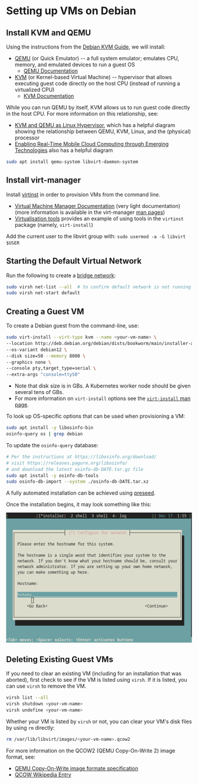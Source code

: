 # Setting up VMs on Debian

## Install KVM and QEMU

Using the instructions from the [Debian KVM Guide](https://wiki.debian.org/KVM),
we will install:

- [QEMU](https://wiki.debian.org/QEMU) (or Quick Emulator) -- a full system emulator; emulates CPU, memory, and emulated devices to run a guest OS
  - [QEMU Documentation](https://www.qemu.org/docs/master/)
- [KVM](https://wiki.debian.org/KVM) (or Kernel-based Virtual Machine) -- hypervisor that allows executing guest code directly on the host CPU (instead of running a virtualized CPU)
  - [KVM Documentation](https://www.linux-kvm.org/page/HOWTO)

While you can run QEMU by itself, KVM allows us to run guest code directly in the host CPU.
For more information on this relationship, see:
- [KVM and QEMU as Linux Hypervisor](https://medium.com/@jain.sm/kvm-and-qemu-as-linux-hypervisor-18271376449), which has a helpful diagram showing the relationship between QEMU, KVM, Linux, and the (physical) processor
- [Enabling Real-Time Mobile Cloud Computing through Emerging Technologies](https://www.researchgate.net/publication/281177318_Hardware_and_Software_Aspects_of_VM-Based_Mobile-Cloud_Offloading) also has a helpful diagram

```bash
sudo apt install qemu-system libvirt-daemon-system
```

## Install virt-manager

Install [virtinst](https://wiki.libvirt.org/UbuntuKVMWalkthrough.html) in order to provision VMs from the command line.
- [Virtual Machine Manager Documentation](https://virt-manager.org/)
  (very light documentation)
  (more information is available in the virt-manager [man pages](https://github.com/virt-manager/virt-manager/tree/main/man))
- [Virtualisation tools](https://discourse.ubuntu.com/t/virtualisation-tools/13436) provides an example of using tools in the `virtinst` package (namely, `virt-install`)

Add the current user to the libvirt group with:
`sudo usermod -a -G libvirt $USER`

## Starting the Default Virtual Network

Run the following to create a [bridge network](
https://wiki.debian.org/KVM#Setting_up_bridge_networking):
```bash
sudo virsh net-list --all  # to confirm default network is not running
sudo virsh net-start default
```

## Creating a Guest VM

To create a Debian guest from the command-line, use:

```bash
sudo virt-install --virt-type kvm --name <your-vm-name> \
--location http://deb.debian.org/debian/dists/bookworm/main/installer-amd64/ \
--os-variant debian12 \
--disk size=50 --memory 8000 \
--graphics none \
--console pty,target_type=serial \
--extra-args "console=ttyS0"
```

- Note that disk size is in GBs. A Kubernetes worker node should be given several tens of GBs.
- For more information on `virt-install` options see the [`virt-install` man page](https://github.com/virt-manager/virt-manager/blob/main/man/virt-install.rst).

To look up OS-specific options that can be used when provisioning a VM:

```bash
sudo apt install -y libosinfo-bin
osinfo-query os | grep debian
```

To update the `osinfo-query` database:
```bash
# Per the instructions at https://libosinfo.org/download/
# visit https://releases.pagure.org/libosinfo/
# and download the latest osinfo-db-DATE.tar.gz file
sudo apt install -y osinfo-db-tools
sudo osinfo-db-import --system ./osinfo-db-DATE.tar.xz
```

A fully automated installation can be achieved using
[preseed](https://wiki.debian.org/DebianInstaller/Preseed).

Once the installation begins, it may look something like this:

![Debian Installer](./images/totoro.png)

## Deleting Existing Guest VMs

If you need to clear an existing VM
(including for an installation that was aborted),
first check to see if the VM is listed using `virsh`.
If it is listed, you can use `virsh` to remove the VM.

```bash
virsh list --all
virsh shutdown <your-vm-name>
virsh undefine <your-vm-name>
```

Whether your VM is listed by `virsh` or not,
you can clear your VM's disk files
by using `rm` directly:

```bash
rm /var/lib/libvirt/images/<your-vm-name>.qcow2
```

For more information on the QCOW2 (QEMU Copy-On-Write 2) image format, see:
- [QEMU Copy-On-Write image formate specification](https://github.com/libyal/libqcow/blob/main/documentation/QEMU%20Copy-On-Write%20file%20format.asciidoc)
- [QCOW Wikipedia Entry](https://en.wikipedia.org/wiki/Qcow)
